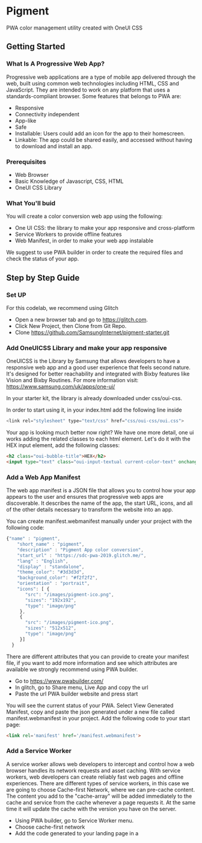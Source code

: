 # Pigment

PWA color management utility created with OneUI CSS

## Getting Started

### What Is A Progressive Web App?

Progressive web applications are a type of mobile app delivered through the web, built using common web technologies including HTML, 
CSS and JavaScript. They are intended to work on any platform that uses a standards-compliant browser.
Some features that belongs to PWA are:
- Responsive
- Connectivity independent
- App-like
- Safe
- Installable: Users could add an icon for the app to
their homescreen.
- Linkable: The app could be shared easily, and accessed without
having to download and install an app.


### Prerequisites

- Web Browser
- Basic Knowledge of Javascript, CSS, HTML
- OneUI CSS Library

### What You'll buid

You will create a color conversion web app using the following:
- One UI CSS: the library to make your app responsive and cross-platform
- Service Workers to provide offline features
- Web Manifest, in order to make your web app instalable

We suggest to use PWA builder in order to create the required files and check the status of your app.


## Step by Step Guide

### Set UP

For this codelab, we recommend using Glitch


- Open a new browser tab and go to https://glitch.com.
- Click New Project, then Clone from Git Repo.
- Clone https://github.com/SamsungInternet/pigment-starter.git

### Add OneUICSS Library and make your app responsive


OneUICSS is the Library by Samsung that allows developers to have a responsive web app and
a good user experience that feels second nature. It's designed for better reachability and integrated with Bixby features like Vision and
Bixby Routines.
For more information visit:
https://www.samsung.com/uk/apps/one-ui/

In your starter kit, the library is already downloaded under css/oui-css.

In order to start using it, in your index.html add the following line inside <head></head>

```javascript
<link rel="stylesheet" type="text/css" href="css/oui-css/oui.css">

```
Your app is looking much better now right? We have one more detail, one ui works adding the related classes to each html element.
Let's do it with the HEX input element, add the following classes:

```html
<h2 class="oui-bubble-title">HEX</h2>
<input type="text" class="oui-input-textual current-color-text" onchange="convertColor(this.value)" placeholder="#FFFFFF">
```  




### Add a Web App Manifest

The web app manifest is a JSON file that allows you to control how your app appears to the user and
ensures that progressive
web apps are discoverable. It describes the name of the app,
the start URL, icons, and all of the other details necessary to
transform the website into an app.

You can create manifest.webmanifest manually under your project with the following code:

```javascript
{"name" : "pigment",
    "short_name" : "pigment",
    "description" : "Pigment App color conversion",
    "start_url" : "https://sdc-pwa-2019.glitch.me/",
    "lang" : "English",
    "display" : "standalone",
    "theme_color": "#3d3d3d",
    "background_color": "#f2f2f2",
    "orientation" : "portrait",
    "icons": [ {
       "src": "/images/pigment-ico.png",
       "sizes": "192x192",
       "type": "image/png"
     },
     {
       "src": "/images/pigment-ico.png",
       "sizes": "512x512",
       "type": "image/png"
     }]
  }
```

There are different attributes that you can provide to create your manifest file, if you want to add more information and see which attributes are available we strongly recommend
using PWA builder.

- Go to https://www.pwabuilder.com/
- In glitch, go to Share menu, Live App and copy the url
- Paste the url PWA builder website and press start

You will see the current status of your PWA.
Select View Generated Manifest, copy and paste the json generated under a new file called manifest.webmanifest in your project.
Add the following code to your start page:
```html
<link rel='manifest' href='/manifest.webmanifest'>
```


### Add a Service Worker 

A service worker allows web developers to intercept and control how a web browser
handles its network requests and asset caching. With service
workers, web developers can create reliably fast web pages
and offline experiences.
There are different types of service workers, in this case we are going to choose Cache-first Network, 
where we can pre-cache content. The content you add to the "cache-array" will be added immediately to the cache and service from 
the cache whenever a page requests it. At the same time it will update the cache with the version you have on the server. 


- Using PWA builder, go to Service Worker menu. 
- Choose cache-first network
- Add the code generated to your landing page in a <script> tag:


### Install Experience and Other Features

Besides what we have already done there are different features that you can add to your app including the behavior of an installed app.
In order to add this feature (and explore others) in PWA builder go to https://www.pwabuilder.com/features. In this case we already followed the criteria with our manifest file to make Pigment installable.


### Test your App!

Congratulations! You just created a Progressive Web App! 
- Open your browser and look for the install button.

You can follow these steps with any web app and convert it to a PWA.



If you would like to learn more about it, take a look into the following links:
  - Progressive Web Apps by Jason Grigsby https://abookapart.com/products/progressive-web-apps
  - https://developer.mozilla.org/en-US/docs/Web/Progressive_web_apps
